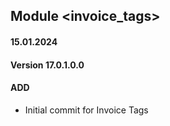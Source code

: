 ## Module <invoice_tags>

#### 15.01.2024
#### Version 17.0.1.0.0
#### ADD

- Initial commit for Invoice Tags
